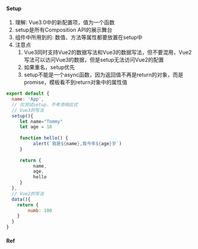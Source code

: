 #### Setup
1. 理解: Vue3.0中的新配置项，值为一个函数
2. setup是所有Composition API的展示舞台
3. 组件中所用到的: 数值、方法等属性都要放置在setup中
4. 注意点
	1. Vue3同时支持Vue2的数据写法和Vue3的数据写法，但不要混用，Vue2写法可以访问Vue3的数据，但是setup无法访问Vue2的配置
	2. 如果重名，setup优先
	3. setup不能是一个async函数，因为返回值不再是return的对象，而是promise，模板看不到return对象中的属性值

```js
export default {  
  name: 'App',  
  // 仅测试setup，不考虑响应式  
  // Vue3的写法
  setup(){  
     let name="Tommy"  
     let age = 18  
  
	 function hello() {  
	      alert(`我是${name},我今年${age}岁`)  
	 }  
  
     return {  
	      name,  
		  age,  
		  hello  
	 }  
  },
  // Vue2的写法
  data(){
	return {
		numb: 100
	}
  }
}
```

#### Ref
